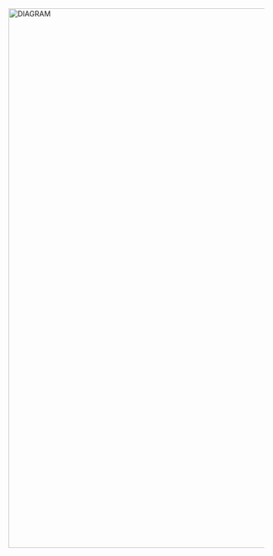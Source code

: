 <img width="1062" alt="DIAGRAM" src="https://user-images.githubusercontent.com/52574003/143926011-30eea673-5d77-4d81-a765-862b3c68b2d4.png">
